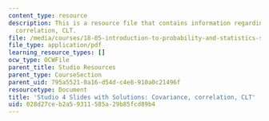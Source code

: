 ```yaml
---
content_type: resource
description: This is a resource file that contains information regarding covariance,
  correlation, CLT.
file: /media/courses/18-05-introduction-to-probability-and-statistics-spring-2014/028d27ceb2a59311585a29b85fcd89b4_MIT18_05S14_studio4slides.pdf
file_type: application/pdf
learning_resource_types: []
ocw_type: OCWFile
parent_title: Studio Resources
parent_type: CourseSection
parent_uid: 795a5521-0a16-d54d-c4e8-910a0c21496f
resourcetype: Document
title: 'Studio 4 Slides with Solutions: Covariance, correlation, CLT'
uid: 028d27ce-b2a5-9311-585a-29b85fcd89b4
---
```

